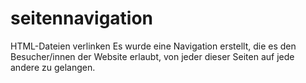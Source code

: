 # seitennavigation
HTML-Dateien verlinken
Es wurde eine Navigation erstellt, die es den Besucher/innen der Website erlaubt, von jeder dieser Seiten auf jede andere zu gelangen.
